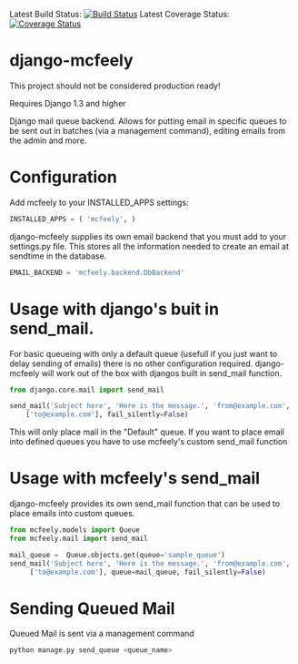 Latest Build Status: [![Build Status](https://travis-ci.org/Khabi/django-mcfeely.png?branch=master)](https://travis-ci.org/Khabi/django-mcfeely)
Latest Coverage Status: [![Coverage Status](https://coveralls.io/repos/Khabi/django-mcfeely/badge.png?branch=master)](https://coveralls.io/r/Khabi/django-mcfeely?branch=master)

django-mcfeely
==============

This project should not be considered production ready!

Requires Django 1.3 and higher

Django mail queue backend.  Allows for putting email in specific queues to be sent out in batches (via a management command), editing emails from the admin and more.


Configuration
==============

Add mcfeely to your INSTALLED_APPS settings:
```python
INSTALLED_APPS = ( 'mcfeely', )
```

django-mcfeely supplies its own email backend that you must add to your settings.py file.  This stores all the information needed to create an email at sendtime in the database.
```python
EMAIL_BACKEND = 'mcfeely.backend.DbBackend'
```

Usage with django's buit in send_mail.
==============
For basic queueing with only a default queue (usefull if you just want to delay sending of emails) there is no other configuration required.  django-mcfeely will work out of the box with djangos built in send_mail function.
```python
from django.core.mail import send_mail

send_mail('Subject here', 'Here is the message.', 'from@example.com',
    ['to@example.com'], fail_silently=False)
```

This will only place mail in the "Default" queue.  If you want to place email into defined queues you have to use mcfeely's custom send_mail function

Usage with mcfeely's send_mail 
===============
django-mcfeely provides its own send_mail function that can be used to place emails into custom queues.

```python
from mcfeely.models import Queue
from mcfeely.mail import send_mail

mail_queue =  Queue.objects.get(queue='sample_queue')
send_mail('Subject here', 'Here is the message.', 'from@example.com',
     ['to@example.com'], queue=mail_queue, fail_silently=False)
```

Sending Queued Mail
===============
Queued Mail is sent via a management command
```bash
python manage.py send_queue <queue_name>
```
